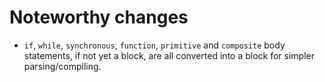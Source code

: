 # Noteworthy changes

- `if`, `while`, `synchronous`, `function`, `primitive` and `composite` body statements, if not yet a block, are all converted into a block for simpler parsing/compiling.